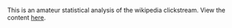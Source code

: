 This is an amateur statistical analysis of the wikipedia clickstream. View the content [here](https://github.com/seewalker/wikipedia_analytics/blob/master/experiments.ipynb).
